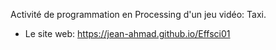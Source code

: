 Activité de programmation en Processing d'un jeu vidéo: Taxi.

- Le site web: https://jean-ahmad.github.io/Effsci01
